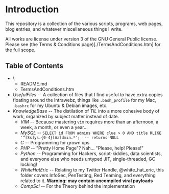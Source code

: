 # Introduction

This repository is a collection of the various scripts, programs, web pages, blog entries, and whatever miscellaneous things I write.  

All works are license under version 3 of the GNU General Public license.  Please see (the Terms & Conditions page)[./TermsAndConditions.htm] for the full scope.

## Table of Contents
- \
    - README.md  
    - TermsAndConditions.htm  
- *UsefulFiles*  --  A collection of files that I find useful to have extra copies floating around the Intrawebz, things like `.bash_profile` for my Mac, `.bashrc` for my Ubuntu & Debian images, etc.
- *KnowledgeBase*  --  The distilation of *TIL* into a more cohesive body of work, organized by subject matter instead of date.
    - *VIM*  --  Because mastering `vim` requires more than an afternoon, a week, a month, or even a year...
    - *MySQL*  --  `SELECT id FROM admins WHERE clue > 0 AND title RLIKE '^[Ss]ys.{0-4}[Aa]dmin.*';  -- returns NULL`
    - *C*  --  Programming for grown ups
    - *PHP*  --  "Pretty Home Page"?  Nah...  "Please, help!  Please!"
    - *Python*  -- Programming for Hackers, script-kiddies, data scientists, and everyone else who needs untyped JIT, single-threaded, GC locking!
    - *WhiteHatEric*  -- Relating to my Twitter Handle, @white_hat_eric, this folder covers InfoSec, PenTesting, Red Teaming, and everything related to it. **Warning:  may contain uncompiled viral payloads**
    - *CompSci*  --  For the Theory behind the Implementation
    
